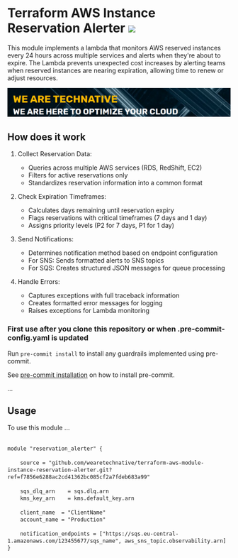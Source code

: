 # Terraform AWS Instance Reservation Alerter ![](https://img.shields.io/github/workflow/status/wearetechnative/terraform-aws-module-instance-reservation-alerter/tflint.yaml?style=plastic)

<!-- SHIELDS -->

This module implements a lambda that monitors AWS reserved instances every 24 hours across multiple services and alerts when they're about to expire.
The Lambda prevents unexpected cost increases by alerting teams when reserved instances are nearing expiration, allowing time to renew or adjust resources.

[![technative_logo](we-are-technative.png)](https://www.technative.nl)

## How does it work

1. Collect Reservation Data:

   - Queries across multiple AWS services (RDS, RedShift, EC2)
   - Filters for active reservations only
   - Standardizes reservation information into a common format

2. Check Expiration Timeframes:

   - Calculates days remaining until reservation expiry
   - Flags reservations with critical timeframes (7 days and 1 day)
   - Assigns priority levels (P2 for 7 days, P1 for 1 day)

3. Send Notifications:

   - Determines notification method based on endpoint configuration
   - For SNS: Sends formatted alerts to SNS topics
   - For SQS: Creates structured JSON messages for queue processing

4. Handle Errors:

   - Captures exceptions with full traceback information
   - Creates formatted error messages for logging
   - Raises exceptions for Lambda monitoring

### First use after you clone this repository or when .pre-commit-config.yaml is updated

Run `pre-commit install` to install any guardrails implemented using pre-commit.

See [pre-commit installation](https://pre-commit.com/#install) on how to install pre-commit.

...

## Usage

To use this module ...

```hcl

module "reservation_alerter" {

    source = "github.com/wearetechnative/terraform-aws-module-instance-reservation-alerter.git?ref=f7856e6288ac2cd41362bc085cf2a7fdeb683a99"

    sqs_dlq_arn    = sqs.dlq.arn
    kms_key_arn    = kms.default_key.arn

    client_name  = "ClientName"
    account_name = "Production"

    notification_endpoints = ["https://sqs.eu-central-1.amazonaws.com/123455677/sqs_name", aws_sns_topic.observability.arn]
}

```

<!-- BEGIN_TF_DOCS -->
<!-- END_TF_DOCS -->
